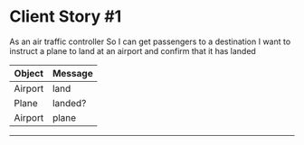 # Client Story #1
As an air traffic controller 
So I can get passengers to a destination 
I want to instruct a plane to land at an airport and confirm that it has landed

Object | Message
--- | ---
Airport | land
Plane | landed?
Airport | plane

___
